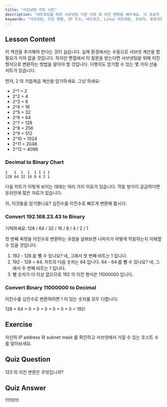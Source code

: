 ```yaml
---
title: "서브넷팅 치트 시트"
description: "네트워킹을 위한 서브넷팅 기본 사항 및 이진 변환을 배우세요. 이 초보자 친화적인 가이드를 통해 IP 주소와 서브넷 마스크를 이해하세요. 지금 학습을 시작하세요!"
keywords: "서브넷팅, 이진 변환, IP 주소, 네트워크, Linux 네트워킹, 초보자, 튜토리얼, 가이드"
---
```


## Lesson Content

이 섹션을 추가해야 한다는 것이 싫습니다. 실제 환경에서는 수동으로 서브넷 계산을 할 필요가 거의 없을 것입니다. 하지만 면접에서 이 질문을 받는다면 서브넷팅을 위해 이진 형식으로 변환하는 방법을 알아야 할 것입니다. 다행히도 암기할 수 있는 몇 가지 산술 치트가 있습니다.

먼저, 2 의 거듭제곱 계산을 암기하세요. 그냥 하세요:

- 2^1 = 2
- 2^2 = 4
- 2^3 = 8
- 2^4 = 16
- 2^5 = 32
- 2^6 = 64
- 2^7 = 128
- 2^8 = 256
- 2^9 = 512
- 2^10 = 1024
- 2^11 = 2048
- 2^12 = 4096

### Decimal to Binary Chart

```plaintext
1   1  1  1  1 1 1 1
128 64 32 16 8 4 2 1
```

다음 차트가 이렇게 보이는 데에는 여러 가지 이유가 있습니다. 작동 방식이 궁금하다면 온라인에 많은 자료가 있습니다.

자, 이것들을 암기했나요? 십진수를 이진수로 빠르게 변환해 봅시다:

### Convert 192.168.23.43 to Binary

기억하세요: 128 / 64 / 32 / 16 / 8 / 4 / 2 / 1

첫 번째 옥텟을 이진수로 변환하는 과정을 살펴보면 나머지가 어떻게 작동하는지 이해할 수 있을 것입니다.

1. 192 - 128 을 뺄 수 있나요? 네, 그래서 첫 번째 비트는 1 입니다.
2. 192 - 128 = 64. 차트의 다음 숫자는 64 입니다. 64 - 64 를 뺄 수 있나요? 네, 그래서 두 번째 비트는 1 입니다.
3. 뺄 숫자가 더 이상 없으므로 192 의 이진 형식은 11000000 입니다.

### Convert Binary 11000000 to Decimal

이진수를 십진수로 변환하려면 1 이 있는 숫자를 모두 더합니다:

128 + 64 + 0 + 0 + 0 + 0 + 0 + 0 = 192!

## Exercise

자신의 IP address 와 subnet mask 를 확인하고 서브넷에서 가질 수 있는 호스트 수를 알아보세요.

## Quiz Question

123 의 이진 변환은 무엇입니까?

## Quiz Answer

1111011
